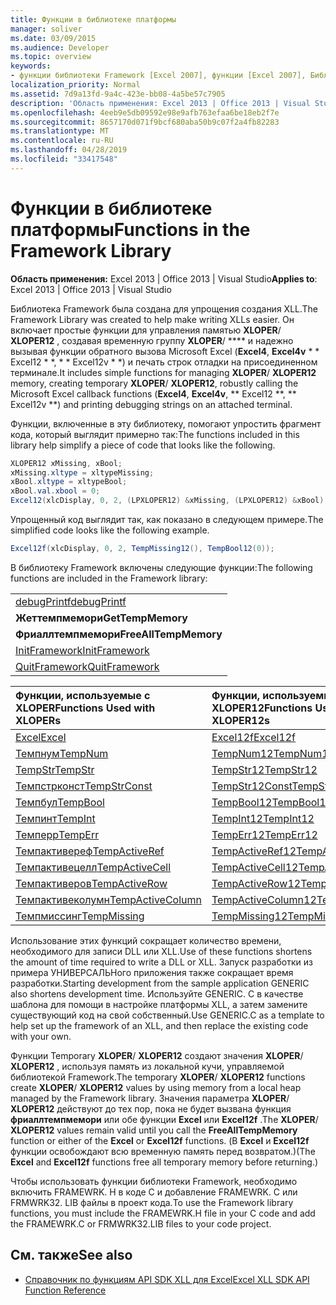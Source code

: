 ```yaml
---
title: Функции в библиотеке платформы
manager: soliver
ms.date: 03/09/2015
ms.audience: Developer
ms.topic: overview
keywords:
- функции библиотеки Framework [Excel 2007], функции [Excel 2007], Библиотека Framework
localization_priority: Normal
ms.assetid: 7d9a13fd-9a4c-423e-bb08-4a5be57c7905
description: 'Область применения: Excel 2013 | Office 2013 | Visual Studio'
ms.openlocfilehash: 4eeb9e5db09592e98e9afb763efaa6be18eb2f7e
ms.sourcegitcommit: 8657170d071f9bcf680aba50b9c07f2a4fb82283
ms.translationtype: MT
ms.contentlocale: ru-RU
ms.lasthandoff: 04/28/2019
ms.locfileid: "33417548"
---
```

# <a name="functions-in-the-framework-library"></a><span data-ttu-id="0842a-104">Функции в библиотеке платформы</span><span class="sxs-lookup"><span data-stu-id="0842a-104">Functions in the Framework Library</span></span>

<span data-ttu-id="0842a-105">**Область применения:** Excel 2013 | Office 2013 | Visual Studio</span><span class="sxs-lookup"><span data-stu-id="0842a-105">**Applies to**: Excel 2013 | Office 2013 | Visual Studio</span></span> 
  
<span data-ttu-id="0842a-106">Библиотека Framework была создана для упрощения создания XLL.</span><span class="sxs-lookup"><span data-stu-id="0842a-106">The Framework Library was created to help make writing XLLs easier.</span></span> <span data-ttu-id="0842a-107">Он включает простые функции для управления памятью **XLOPER**/ **XLOPER12** , создавая временную группу **XLOPER**/ \*\*\*\* и надежно вызывая функции обратного вызова Microsoft Excel (**Excel4**, **Excel4v** \* \* Excel12 \* \*, \* \* Excel12v \* \*) и печать строк отладки на присоединенном терминале.</span><span class="sxs-lookup"><span data-stu-id="0842a-107">It includes simple functions for managing **XLOPER**/ **XLOPER12** memory, creating temporary **XLOPER**/ **XLOPER12**, robustly calling the Microsoft Excel callback functions (**Excel4**, **Excel4v**, \*\* Excel12 \*\*, \*\* Excel12v \*\*) and printing debugging strings on an attached terminal.</span></span>
  
<span data-ttu-id="0842a-108">Функции, включенные в эту библиотеку, помогают упростить фрагмент кода, который выглядит примерно так:</span><span class="sxs-lookup"><span data-stu-id="0842a-108">The functions included in this library help simplify a piece of code that looks like the following.</span></span>
  
```cs
XLOPER12 xMissing, xBool;
xMissing.xltype = xltypeMissing;
xBool.xltype = xltypeBool;
xBool.val.xbool = 0;
Excel12(xlcDisplay, 0, 2, (LPXLOPER12) &xMissing, (LPXLOPER12) &xBool);
```

<span data-ttu-id="0842a-109">Упрощенный код выглядит так, как показано в следующем примере.</span><span class="sxs-lookup"><span data-stu-id="0842a-109">The simplified code looks like the following example.</span></span>
  
```cs
Excel12f(xlcDisplay, 0, 2, TempMissing12(), TempBool12(0));
```

<span data-ttu-id="0842a-110">В библиотеку Framework включены следующие функции:</span><span class="sxs-lookup"><span data-stu-id="0842a-110">The following functions are included in the Framework library:</span></span>
  
||
|:-----|
|[<span data-ttu-id="0842a-111">debugPrintf</span><span class="sxs-lookup"><span data-stu-id="0842a-111">debugPrintf</span></span>](debugprintf.md) <br/> |
|<span data-ttu-id="0842a-112">**Жеттемпмемори**</span><span class="sxs-lookup"><span data-stu-id="0842a-112">**GetTempMemory**</span></span> <br/> |
|<span data-ttu-id="0842a-113">**Фриаллтемпмемори**</span><span class="sxs-lookup"><span data-stu-id="0842a-113">**FreeAllTempMemory**</span></span> <br/> |
|[<span data-ttu-id="0842a-114">InitFramework</span><span class="sxs-lookup"><span data-stu-id="0842a-114">InitFramework</span></span>](initframework.md) <br/> |
|[<span data-ttu-id="0842a-115">QuitFramework</span><span class="sxs-lookup"><span data-stu-id="0842a-115">QuitFramework</span></span>](quitframework.md) <br/> |
   
|<span data-ttu-id="0842a-116">**Функции, используемые с XLOPER**</span><span class="sxs-lookup"><span data-stu-id="0842a-116">**Functions Used with XLOPERs**</span></span>|<span data-ttu-id="0842a-117">**Функции, используемые с XLOPER12**</span><span class="sxs-lookup"><span data-stu-id="0842a-117">**Functions Used with XLOPER12s**</span></span>|
|:-----|:-----|
|[<span data-ttu-id="0842a-118">Excel</span><span class="sxs-lookup"><span data-stu-id="0842a-118">Excel</span></span>](excel-excel12f.md) <br/> |[<span data-ttu-id="0842a-119">Excel12f</span><span class="sxs-lookup"><span data-stu-id="0842a-119">Excel12f</span></span>](excel-excel12f.md) <br/> |
|[<span data-ttu-id="0842a-120">Темпнум</span><span class="sxs-lookup"><span data-stu-id="0842a-120">TempNum</span></span>](tempnum-tempnum12.md) <br/> |[<span data-ttu-id="0842a-121">TempNum12</span><span class="sxs-lookup"><span data-stu-id="0842a-121">TempNum12</span></span>](tempnum-tempnum12.md) <br/> |
|[<span data-ttu-id="0842a-122">TempStr</span><span class="sxs-lookup"><span data-stu-id="0842a-122">TempStr</span></span>](tempstr.md) <br/> |[<span data-ttu-id="0842a-123">TempStr12</span><span class="sxs-lookup"><span data-stu-id="0842a-123">TempStr12</span></span>](tempstrconst-tempstr12.md) <br/> |
|[<span data-ttu-id="0842a-124">Темпстрконст</span><span class="sxs-lookup"><span data-stu-id="0842a-124">TempStrConst</span></span>](tempstrconst-tempstr12.md) <br/> |[<span data-ttu-id="0842a-125">TempStr12Const</span><span class="sxs-lookup"><span data-stu-id="0842a-125">TempStr12Const</span></span>](tempstrconst-tempstr12.md) <br/> |
|[<span data-ttu-id="0842a-126">Темпбул</span><span class="sxs-lookup"><span data-stu-id="0842a-126">TempBool</span></span>](tempbool-tempbool12.md) <br/> |[<span data-ttu-id="0842a-127">TempBool12</span><span class="sxs-lookup"><span data-stu-id="0842a-127">TempBool12</span></span>](tempbool-tempbool12.md) <br/> |
|[<span data-ttu-id="0842a-128">Темпинт</span><span class="sxs-lookup"><span data-stu-id="0842a-128">TempInt</span></span>](tempint-tempint12.md) <br/> |[<span data-ttu-id="0842a-129">TempInt12</span><span class="sxs-lookup"><span data-stu-id="0842a-129">TempInt12</span></span>](tempint-tempint12.md) <br/> |
|[<span data-ttu-id="0842a-130">Темперр</span><span class="sxs-lookup"><span data-stu-id="0842a-130">TempErr</span></span>](temperr-temperr12.md) <br/> |[<span data-ttu-id="0842a-131">TempErr12</span><span class="sxs-lookup"><span data-stu-id="0842a-131">TempErr12</span></span>](temperr-temperr12.md) <br/> |
|[<span data-ttu-id="0842a-132">Темпактивереф</span><span class="sxs-lookup"><span data-stu-id="0842a-132">TempActiveRef</span></span>](tempactiveref-tempactiveref12.md) <br/> |[<span data-ttu-id="0842a-133">TempActiveRef12</span><span class="sxs-lookup"><span data-stu-id="0842a-133">TempActiveRef12</span></span>](tempactiveref-tempactiveref12.md) <br/> |
|[<span data-ttu-id="0842a-134">Темпактивецелл</span><span class="sxs-lookup"><span data-stu-id="0842a-134">TempActiveCell</span></span>](tempactivecell-tempactivecell12.md) <br/> |[<span data-ttu-id="0842a-135">TempActiveCell12</span><span class="sxs-lookup"><span data-stu-id="0842a-135">TempActiveCell12</span></span>](tempactivecell-tempactivecell12.md) <br/> |
|[<span data-ttu-id="0842a-136">Темпактиверов</span><span class="sxs-lookup"><span data-stu-id="0842a-136">TempActiveRow</span></span>](tempactiverow-tempactiverow12.md) <br/> |[<span data-ttu-id="0842a-137">TempActiveRow12</span><span class="sxs-lookup"><span data-stu-id="0842a-137">TempActiveRow12</span></span>](tempactiverow-tempactiverow12.md) <br/> |
|[<span data-ttu-id="0842a-138">Темпактивеколумн</span><span class="sxs-lookup"><span data-stu-id="0842a-138">TempActiveColumn</span></span>](tempactivecolumn-tempactivecolumn12.md) <br/> |[<span data-ttu-id="0842a-139">TempActiveColumn12</span><span class="sxs-lookup"><span data-stu-id="0842a-139">TempActiveColumn12</span></span>](tempactivecolumn-tempactivecolumn12.md) <br/> |
|[<span data-ttu-id="0842a-140">Темпмиссинг</span><span class="sxs-lookup"><span data-stu-id="0842a-140">TempMissing</span></span>](tempmissing-tempmissing12.md) <br/> |[<span data-ttu-id="0842a-141">TempMissing12</span><span class="sxs-lookup"><span data-stu-id="0842a-141">TempMissing12</span></span>](tempmissing-tempmissing12.md) <br/> |
   
<span data-ttu-id="0842a-142">Использование этих функций сокращает количество времени, необходимого для записи DLL или XLL.</span><span class="sxs-lookup"><span data-stu-id="0842a-142">Use of these functions shortens the amount of time required to write a DLL or XLL.</span></span> <span data-ttu-id="0842a-143">Запуск разработки из примера УНИВЕРСАЛЬНого приложения также сокращает время разработки.</span><span class="sxs-lookup"><span data-stu-id="0842a-143">Starting development from the sample application GENERIC also shortens development time.</span></span> <span data-ttu-id="0842a-144">Используйте GENERIC. C в качестве шаблона для помощи в настройке платформы XLL, а затем замените существующий код на свой собственный.</span><span class="sxs-lookup"><span data-stu-id="0842a-144">Use GENERIC.C as a template to help set up the framework of an XLL, and then replace the existing code with your own.</span></span>
  
<span data-ttu-id="0842a-145">Функции Temporary **XLOPER**/ **XLOPER12** создают значения **XLOPER**/ **XLOPER12** , используя память из локальной кучи, управляемой библиотекой Framework.</span><span class="sxs-lookup"><span data-stu-id="0842a-145">The temporary **XLOPER**/ **XLOPER12** functions create **XLOPER**/ **XLOPER12** values by using memory from a local heap managed by the Framework library.</span></span> <span data-ttu-id="0842a-146">Значения параметра **XLOPER**/ **XLOPER12** действуют до тех пор, пока не будет вызвана функция **фриаллтемпмемори** или обе функции **Excel** или **Excel12f** .</span><span class="sxs-lookup"><span data-stu-id="0842a-146">The **XLOPER**/ **XLOPER12** values remain valid until you call the **FreeAllTempMemory** function or either of the **Excel** or **Excel12f** functions.</span></span> <span data-ttu-id="0842a-147">(В **Excel** и **Excel12f** функции освобождают всю временную память перед возвратом.)</span><span class="sxs-lookup"><span data-stu-id="0842a-147">(The **Excel** and **Excel12f** functions free all temporary memory before returning.)</span></span> 
  
<span data-ttu-id="0842a-148">Чтобы использовать функции библиотеки Framework, необходимо включить FRAMEWRK. H в коде C и добавление FRAMEWRK. C или FRMWRK32. LIB файлы в проект кода.</span><span class="sxs-lookup"><span data-stu-id="0842a-148">To use the Framework library functions, you must include the FRAMEWRK.H file in your C code and add the FRAMEWRK.C or FRMWRK32.LIB files to your code project.</span></span>
  
## <a name="see-also"></a><span data-ttu-id="0842a-149">См. также</span><span class="sxs-lookup"><span data-stu-id="0842a-149">See also</span></span>

- [<span data-ttu-id="0842a-150">Справочник по функциям API SDK XLL для Excel</span><span class="sxs-lookup"><span data-stu-id="0842a-150">Excel XLL SDK API Function Reference</span></span>](excel-xll-sdk-api-function-reference.md)

